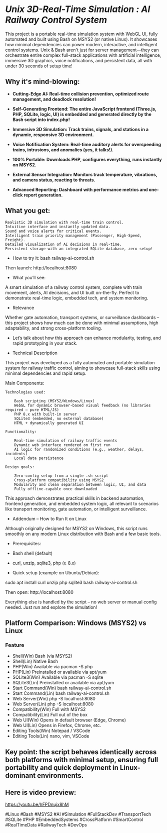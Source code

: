 # ___Unix 3D-Real-Time Simulation : AI Railway Control System___

This project is a portable real-time simulation system with WebGL UI, fully automated and built using Bash on MSYS2 (or native Linux). It showcases how minimal dependencies can power modern, interactive, and intelligent control systems. 
Unix & Bash aren't just for server management—they can orchestrate entire complex full-stack applications with artificial intelligence, immersive 3D graphics, voice notifications, and persistent data, all with under 30 seconds of setup time!

## Why it's mind-blowing:

- __Cutting-Edge AI: Real-time collision prevention, optimized route management, and deadlock resolution!__

- __Self-Generating Frontend: The entire JavaScript frontend (Three.js, PHP, SQLite, logic, UI) is embedded and generated directly by the Bash script into index.php!__

- __Immersive 3D Simulation: Track trains, signals, and stations in a dynamic, responsive 3D environment.__

- __Voice Notification System: Real-time auditory alerts for overspeeding trains, intrusions, and anomalies (yes, it talks!).__

- __100% Portable: Downloads PHP, configures everything, runs instantly on MSYS2.__

- __External Sensor Integration: Monitors track temperature, vibrations, and camera status, reacting to threats.__

- __Advanced Reporting: Dashboard with performance metrics and one-click report generation.__

## What you get:

    Realistic 3D simulation with real-time train control.
    Intuitive interface and instantly updated data.
    Sound and voice alerts for critical events.
    Intelligent train priority management (Passenger, High-Speed, Freight).
    Detailed visualization of AI decisions in real-time.
    Persistent storage with an integrated SQLite database, zero setup!

* How to try it:
bash railway-ai-control.sh

Then launch:
http://localhost:8080

* What you’ll see:

A smart simulation of a railway control system, complete with train movement, alerts, AI decisions, and UI built on-the-fly. Perfect to demonstrate real-time logic, embedded tech, and system monitoring.

* Relevance

Whether gate automation, transport systems, or surveillance dashboards – this project shows how much can be done with minimal assumptions, high adaptability, and strong cross-platform tooling.

* Let’s talk about how this approach can enhance modularity, testing, and rapid prototyping in your stack.

* Technical Description

This project was developed as a fully automated and portable simulation system for railway traffic control, aiming to showcase full-stack skills using minimal dependencies and rapid setup.

Main Components:

    Technologies used:
    
        Bash scripting (MSYS2/Windows/Linux)
        WebGL for dynamic browser-based visual feedback (no libraries required – pure HTML/JS)
        PHP 8.x with built-in server
        SQLite3 (embedded, no external database)
        HTML + dynamically generated UI

    Functionality:

        Real-time simulation of railway traffic events
        Dynamic web interface rendered on first run
        AI logic for randomized conditions (e.g., weather, delays, incidents)
        Local data persistence

    Design goals:

        Zero-config setup from a single .sh script
        Cross-platform compatibility using MSYS2
        Modularity and clean separation between logic, UI, and data
        Fully offline-capable once downloaded

This approach demonstrates practical skills in backend automation, frontend generation, and embedded system logic, all relevant to scenarios like transport monitoring, gate automation, or intelligent surveillance.

* Addendum – How to Run It on Linux

Although originally designed for MSYS2 on Windows, this script runs smoothly on any modern Linux distribution with Bash and a few basic tools.

* Prerequisites:

* Bash shell (default)

* curl, unzip, sqlite3, php (≥ 8.x)

* Quick setup (example on Ubuntu/Debian):

sudo apt install curl unzip php sqlite3
bash railway-ai-control.sh

Then open:
http://localhost:8080

Everything else is handled by the script – no web server or manual config needed. Just run and explore the simulation!

## Platform Comparison: Windows (MSYS2) vs Linux

   ### __Feature__

   - Shell(Win)             Bash (via MSYS2)
   - Shell(Lin)             Native Bash                         
   - PHP(Win)               Available via pacman -S php
   - PHP(Lin)               Preinstalled or available via apt/yum
   - SQLite3(Win)           Available via pacman -S sqlite
   - SQLite3(Lin)           Preinstalled or available via apt/yum
   - Start Command(Win)     bash railway-ai-control.sh
   - Start Command(Lin)     bash railway-ai-control.sh
   - Web Server(Win)        php -S localhost:8080
   - Web Server(Lin)        php -S localhost:8080
   - Compatibility(Win)     Full with MSYS2
   - Compatibility(Lin)     Full out of the box
   - Web UI(Win)            Opens in default browser (Edge, Chrome)
   - Web UI(Lin)            Opens in Firefox, Chrome, etc.
   - Editing Tools(Win)     Notepad / VSCode
   - Editing Tools(Lin)     nano, vim, VSCode
          
## Key point: the script behaves identically across both platforms with minimal setup, ensuring full portability and quick deployment in Linux-dominant environments.

## Here is video preview:
https://youtu.be/hFPDnujx8hM

#Linux #Bash #MSYS2 #AI #Simulation #FullStackDev #TransportTech #SQLite #PHP #EmbeddedSystems #CrossPlatform #SmartControl #RealTimeData #RailwayTech #DevOps
